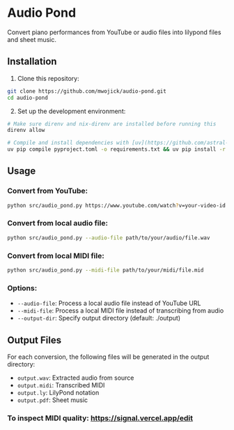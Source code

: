 # Audio Pond

Convert piano performances from YouTube or audio files into lilypond files and sheet music.

## Installation

1. Clone this repository:

```bash
git clone https://github.com/mwojick/audio-pond.git
cd audio-pond
```

2. Set up the development environment:

```bash
# Make sure direnv and nix-direnv are installed before running this
direnv allow

# Compile and install dependencies with [uv](https://github.com/astral-sh/uv)
uv pip compile pyproject.toml -o requirements.txt && uv pip install -r requirements.txt
```

## Usage

### Convert from YouTube:

```bash
python src/audio_pond.py https://www.youtube.com/watch?v=your-video-id
```

### Convert from local audio file:

```bash
python src/audio_pond.py --audio-file path/to/your/audio/file.wav
```

### Convert from local MIDI file:

```bash
python src/audio_pond.py --midi-file path/to/your/midi/file.mid
```

### Options:

- `--audio-file`: Process a local audio file instead of YouTube URL
- `--midi-file`: Process a local MIDI file instead of transcribing from audio
- `--output-dir`: Specify output directory (default: ./output)

## Output Files

For each conversion, the following files will be generated in the output directory:

- `output.wav`: Extracted audio from source
- `output.midi`: Transcribed MIDI
- `output.ly`: LilyPond notation
- `output.pdf`: Sheet music

### To inspect MIDI quality: https://signal.vercel.app/edit
